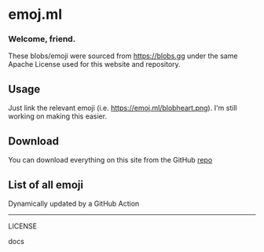 # emoj.ml
### Welcome, friend.
These blobs/emoji were sourced from https://blobs.gg under the same Apache License used for this website and repository.

## Usage
Just link the relevant emoji (i.e. https://emoj.ml/blobheart.png). I'm still working on making this easier.

## Download
You can download everything on this site from the GitHub [repo](https://github.com/Raymo111/emoji/archive/main.zip)

## List of all emoji
Dynamically updated by a GitHub Action
<hr>
LICENSE


docs

